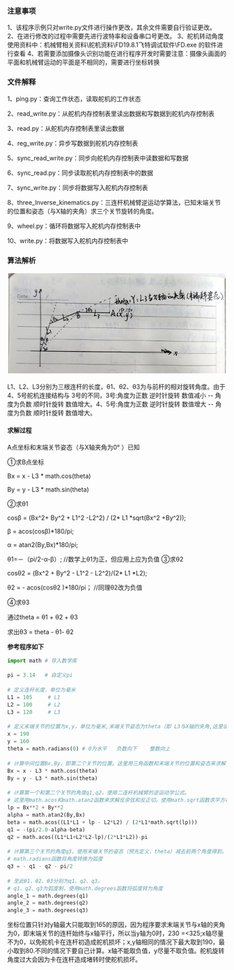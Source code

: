 ### 注意事项
1、该程序示例只对write.py文件进行操作更改，其余文件需要自行验证更改。
2、在进行修改的过程中需要先进行波特率和设备串口号更改。
3、舵机转动角度使用资料中：机械臂相关资料\舵机资料\FD19.8.1飞特调试软件\FD.exe 的软件进行查看
4、若需要添加摄像头识别功能在进行程序开发时需要注意：摄像头画面的平面和机械臂运动的平面是不相同的，需要进行坐标转换

### 文件解释

1、ping.py：查询工作状态，读取舵机的工作状态

2、read_write.py：从舵机内存控制表里读出数据和写数据到舵机内存控制表

3、read.py：从舵机内存控制表里读出数据

4、reg_write.py：异步写数据到舵机内存控制表

5、sync_read_write.py：同步向舵机内存控制表中读数据和写数据

6、sync_read.py：同步读取舵机内存控制表中的数据

7、sync_write.py：同步将数据写入舵机内存控制表

8、three_Inverse_kinematics.py：三连杆机械臂逆运动学算法，已知末端关节的位置和姿态（与X轴的夹角）求三个关节旋转的角度。

9、wheel.py：循环将数据写入舵机内存控制表中

10、write.py：将数据写入舵机内存控制表中

### 算法解析

![](img/image-20230322152502616.png)

L1、L2、L3分别为三根连杆的长度，θ1、θ2、θ3为与前杆的相对旋转角度。由于4、5号舵机连接结构与 3号的不同，3号:角度为正数 逆时针旋转 数值减小 -- 角度为负数 顺时针旋转 数值增大。4、5号:角度为正数 逆时针旋转 数值增大 -- 角度为负数 顺时针旋转 数值增大。

#### 求解过程

A点坐标和末端关节姿态（与X轴夹角为0° ）已知

①求B点坐标

Bx = x - L3 * math.cos(theta)

By = y - L3 * math.sin(theta)

②求θ1

cosβ = (Bx^2+ By^2 + L1^2 -L2^2) / (2* L1 *sqrt(Bx^2 +By^2));

β = acos(cosβ)*180/pi;

α = atan2(By,Bx)*180/pi;

θ1=－（pi/2-α-β）; //数学上θ1为正，但应用上应为负值
③求θ2

cosθ2 = (Bx^2 + By^2 - L1^2 - L2^2)/(2* L1 *L2);

θ2 = - acos(cosθ2 )*180/pi； //同理θ2改为负值

④求θ3

通过theta = θ1 + θ2 + θ3

求出θ3 = theta - θ1- θ2

**参考程序如下**

```python
import math	# 导入数学库

pi = 3.14	# 自定义pi

# 定义连杆长度，单位为毫米
L1 = 105     # L1
L2 = 100     # L2
L3 = 120     # L3

# 定义末端关节的位置为x,y，单位为毫米,末端关节姿态为theta（即 L3与X轴的夹角,这里设置为0 ），单位为弧度。这math.radians函数将角度转换为弧度
x = 190
y = 160
theta = math.radians(0) # 0为水平   负数向下    整数向上

# 计算中间位置Bx,By，即第二个关节的位置。这里用三角函数和末端关节的位置和姿态来求解
Bx = x - L3 * math.cos(theta)
By = y - L3 * math.sin(theta)

# 计算第一个和第二个关节的角度q1,q2，使用二连杆机械臂的逆运动学公式。
# 这里用math.acos和math.atan2函数来求解反余弦和反正切。使用math.sqrt函数求平方根
lp = Bx**2 + By**2
alpha = math.atan2(By,Bx) 
beta = math.acos((L1*L1 + lp - L2*L2) / (2*L1*math.sqrt(lp)))
q1 = -(pi/2.0-alpha-beta)
q2 = math.acos((L1*L1+L2*L2-lp)/(2*L1*L2))-pi

# 计算第三个关节的角度q3，使用末端关节的姿态（预先定义，theta）减去前两个角度得到。
# math.radians函数将角度转换为弧度
q3 = - q1 - q2 - pi/2

# 至此θ1、θ2、θ3分别为q1、q2、q3。
# q1、q2、q3为弧度制，使用math.degrees函数将弧度转为角度
angle_1 = math.degrees(q1)
angle_2 = math.degrees(q2)
angle_3 = math.degrees(q3)


```

坐标位置只针对y轴最大只能取到165的原因，因为程序要求末端关节与x轴的夹角为0，即末端关节的连杆始终与x轴平行，所以当y轴为0时，230 =<325;x轴尽量不为0，以免舵机卡在连杆初造成舵机损坏；x,y轴相同的情况下最大取到190，最小取到80.不同的情况下要自己计算。x轴不能取负值，y尽量不取负值。舵机旋转角度过大会因为卡在连杆造成堵转时使舵机损坏。
